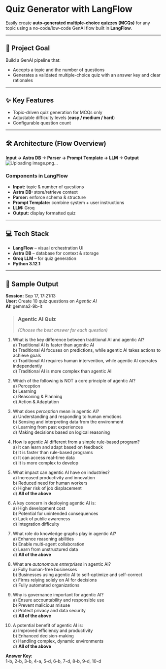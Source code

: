 # Quiz Generator with LangFlow

Easily create **auto-generated multiple-choice quizzes (MCQs)** for any topic using a no-code/low-code GenAI flow built in **LangFlow**.

---

## 🎯 Project Goal
Build a GenAI pipeline that:
- Accepts a topic  and the number of questions  
- Generates a validated multiple-choice quiz with an answer key and clear rationales  

---

## ✨ Key Features
- Topic-driven quiz generation for MCQs only  
- Adjustable difficulty levels (**easy / medium / hard**)  
- Configurable question count  

---

## 🛠️ Architecture (Flow Overview)
**Input → Astra DB → Parser → Prompt Template → LLM → Output**
![Uploading image.png…]()


### Components in LangFlow
- **Input:** topic & number of questions  
- **Astra DB:** store/retrieve context  
- **Parser:** enforce schema & structure  
- **Prompt Template:** combine system + user instructions  
- **LLM:** Groq  
- **Output:** display formatted quiz  

---

## 💻 Tech Stack
- **LangFlow** – visual orchestration UI  
- **Astra DB** – database for context & storage  
- **Groq LLM** – for quiz generation  
- **Python 3.12.1**

---

## 📝 Sample Output

**Session:** Sep 17, 17:21:13  
**User:** Create 10 quiz questions on *Agentic AI*  
**AI:** gemma2-9b-it  

> ### Agentic AI Quiz  
> *(Choose the best answer for each question)*

1. What is the key difference between traditional AI and agentic AI?  
   a) Traditional AI is faster than agentic AI  
   b) Traditional AI focuses on predictions, while agentic AI takes actions to achieve goals  
   c) Traditional AI requires human intervention, while agentic AI operates independently  
   d) Traditional AI is more complex than agentic AI  

2. Which of the following is NOT a core principle of agentic AI?  
   a) Perception  
   b) Learning  
   c) Reasoning & Planning  
   d) Action & Adaptation  

3. What does *perception* mean in agentic AI?  
   a) Understanding and responding to human emotions  
   b) Sensing and interpreting data from the environment  
   c) Learning from past experiences  
   d) Making decisions based on logical reasoning  

4. How is agentic AI different from a simple rule-based program?  
   a) It can learn and adapt based on feedback  
   b) It is faster than rule-based programs  
   c) It can access real-time data  
   d) It is more complex to develop  

5. What impact can agentic AI have on industries?  
   a) Increased productivity and innovation  
   b) Reduced need for human workers  
   c) Higher risk of job displacement  
   d) **All of the above**

6. A key concern in deploying agentic AI is:  
   a) High development cost  
   b) Potential for unintended consequences  
   c) Lack of public awareness  
   d) Integration difficulty  

7. What role do knowledge graphs play in agentic AI?  
   a) Enhance reasoning abilities  
   b) Enable multi-agent collaboration  
   c) Learn from unstructured data  
   d) **All of the above**

8. What are *autonomous enterprises* in agentic AI?  
   a) Fully human-free businesses  
   b) Businesses using agentic AI to self-optimize and self-correct  
   c) Firms relying solely on AI for decisions  
   d) Fully automated organizations  

9. Why is governance important for agentic AI?  
   a) Ensure accountability and responsible use  
   b) Prevent malicious misuse  
   c) Protect privacy and data security  
   d) **All of the above**

10. A potential benefit of agentic AI is:  
    a) Improved efficiency and productivity  
    b) Enhanced decision-making  
    c) Handling complex, dynamic environments  
    d) **All of the above**

**Answer Key:**  
1-b, 2-b, 3-b, 4-a, 5-d, 6-b, 7-d, 8-b, 9-d, 10-d
